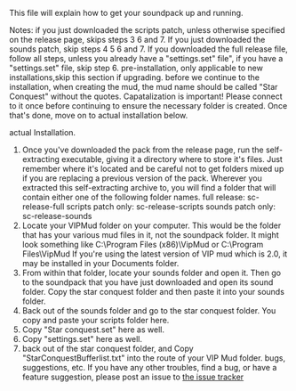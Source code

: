 This file will explain how to get your soundpack up and running.

Notes:
if you just downloaded the scripts patch, unless otherwise specified on the release page, skips steps 3 6 and 7.
If you just downloaded the sounds patch, skip steps 4 5 6 and 7.
If you downloaded the full release file, follow all steps, unless you already have a "settings.set" file", if you have a "settings.set" file, skip step 6.
pre-installation, only applicable to new installations,skip this section if upgrading.
before we continue to the installation, when creating the mud, the mud name should be called "Star Conquest" without the quotes. Capatalization is important! Please connect to it once before continuing to ensure the necessary folder is created.
Once that's done, move on to actual installation below.

actual Installation.
1. Once you've downloaded the pack from the release page, run the self-extracting executable, giving it a directory where to store it's files.  Just remember where it's located and be careful not to get folders mixed up if you are replacing a previous version of the pack.
Wherever you extracted this self-extracting archive  to, you will find a folder that will  contain either one of the following folder names.
full release: sc-release-full
scripts patch only: sc-release-scripts
sounds patch only: sc-release-sounds
2. Locate your VIPMud folder on your computer. This would be the folder that has your various mud files in it, not the soundpack folder.
It might look something like C:\Program Files (x86)\VipMud
or C:\Program Files\VipMud
If you're using the latest version of VIP mud which is 2.0, it may be installed in your Documents folder.
3. From within that folder, locate your sounds folder and open it. Then go to the soundpack that you have just downloaded and open its sound folder. Copy the star conquest folder and then paste it into your sounds folder.
4. Back out of the sounds folder and go to the star conquest folder. You  copy and paste your scripts folder  here.
5. Copy "Star conquest.set" here as well.
6. Copy "settings.set"  here as well.
7. back out of the star conquest folder, and Copy "StarConquestBufferlist.txt"  into the route of your VIP Mud folder.
bugs, suggestions, etc.
If you have any other troubles, find a bug, or have a feature suggestion, please post an issue to [the issue tracker](https://github.com/stickbear2015/sc-sounds/issues/new/choose)
